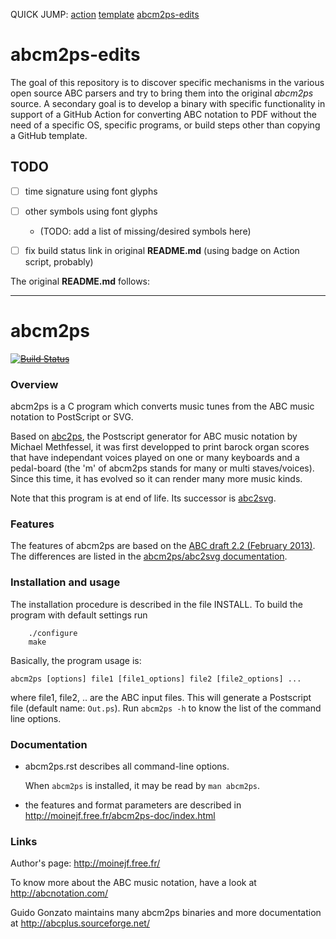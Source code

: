 QUICK JUMP: [action](https://github.com/PennRobotics/abc2pdf-action) [template](https://github.com/PennRobotics/abc2pdf-template) [abcm2ps-edits](https://github.com/PennRobotics/abcm2ps-edits)



# abcm2ps-edits

The goal of this repository is to discover specific mechanisms in the various
open source ABC parsers and try to bring them into the original _abcm2ps_
source. A secondary goal is to develop a binary with specific functionality in
support of a GitHub Action for converting ABC notation to PDF without the need
of a specific OS, specific programs, or build steps other than copying a
GitHub template.


## TODO

- [ ] time signature using font glyphs
- [ ] other symbols using font glyphs
  - (TODO: add a list of missing/desired symbols here)
- [ ] fix build status link in original **README.md** (using badge on Action script, probably)


The original **README.md** follows:

-----

# abcm2ps

~~[![Build Status](https://travis-ci.org/leesavide/abcm2ps.svg?branch=master)](https://travis-ci.org/leesavide/abcm2ps)~~

### Overview

abcm2ps is a C program which converts music tunes from the ABC music notation
to PostScript or SVG.

Based on [abc2ps](https://github.com/methf/abc2ps),
the Postscript generator for ABC music notation by Michael Methfessel,
it was first developped to print barock organ scores that have independant
voices played on one or many keyboards and a pedal-board
(the 'm' of abcm2ps stands for many or multi staves/voices).
Since this time, it has evolved so it can render many more music kinds.

Note that this program is at end of life. Its successor is
[abc2svg](https://chiselapp.com/user/moinejf/repository/abc2svg).

### Features

The features of abcm2ps are based on the
[ABC draft 2.2 (February 2013)](http://abcnotation.com/wiki/abc:standard:v2.2).
The differences are listed in the
[abcm2ps/abc2svg documentation](http://moinejf.free.fr/abcm2ps-doc/features.html).

### Installation and usage

The installation procedure is described in the file INSTALL.
To build the program with default settings run

```
    ./configure
    make
```

Basically, the program usage is:

    abcm2ps [options] file1 [file1_options] file2 [file2_options] ...

where file1, file2, .. are the ABC input files.
This will generate a Postscript file (default name: `Out.ps`).
Run `abcm2ps -h` to know the list of the command line options.

### Documentation

- abcm2ps.rst describes all command-line options.

  When `abcm2ps` is installed, it may be read by `man abcm2ps`.

- the features and format parameters are described in
    http://moinejf.free.fr/abcm2ps-doc/index.html

### Links

Author's page: http://moinejf.free.fr/

To know more about the ABC music notation, have a look at
    http://abcnotation.com/

Guido Gonzato maintains many abcm2ps binaries and more documentation at
    http://abcplus.sourceforge.net/
